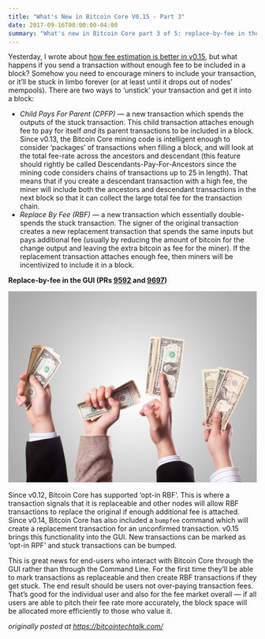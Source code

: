 ```yaml
---
title: "What's New in Bitcoin Core V0.15 - Part 3"
date: 2017-09-16T00:00:00-04:00
summary: "What's new in Bitcoin Core part 3 of 5: replace-by-fee in the GUI."
---
```


Yesterday, I wrote about [how fee estimation is better in
v0.15](https://johnnewbery.com/post/whats-new-in-bitcoin-core-v0.15-pt2/),
but what happens if you send a transaction without enough fee to be included in
a block? Somehow you need to encourage miners to include your transaction, or
it’ll be stuck in limbo forever (or at least until it drops out of nodes’
mempools). There are two ways to ‘unstick’ your transaction and get it into a
block:

* *Child Pays For Parent (CPFP)* — a new transaction which spends the outputs of
the stuck transaction. This child transaction attaches enough fee to pay for
itself *and* its parent transactions to be included in a block. Since v0.13, the
Bitcoin Core mining code is intelligent enough to consider ‘packages’ of
transactions when filling a block, and will look at the total fee-rate across
the ancestors and descendant (this feature should rightly be called
Descendants-Pay-For-Ancestors since the mining code considers chains of
transactions up to 25 in length). That means that if you create a descendant
transaction with a high fee, the miner will include both the ancestors and
descendant transactions in the next block so that it can collect the large total
fee for the transaction chain.
* *Replace By Fee (RBF)* — a new transaction which essentially double-spends the
stuck transaction. The signer of the original transaction creates a new
replacement transaction that spends the same inputs but pays additional fee
(usually by reducing the amount of bitcoin for the change output and leaving the
extra bitcoin as fee for the miner). If the replacement transaction attaches
enough fee, then miners will be incentivized to include it in a block.

**Replace-by-fee in the GUI (PRs
[9592](https://github.com/bitcoin/bitcoin/pull/9592) and
[9697](https://github.com/bitcoin/bitcoin/pull/9697))**

<img src="./hands_cash.jpeg" class="center-img">

Since v0.12, Bitcoin Core has supported ‘opt-in RBF’. This is where a
transaction signals that it is replaceable and other nodes will allow RBF
transactions to replace the original if enough additional fee is attached. Since
v0.14, Bitcoin Core has also included a `bumpfee` command which will create a
replacement transaction for an unconfirmed transaction. v0.15 brings this
functionality into the GUI. New transactions can be marked as ‘opt-in RPF’ and
stuck transactions can be bumped.

This is great news for end-users who interact with Bitcoin Core through the GUI
rather than through the Command Line. For the first time they’ll be able to mark
transactions as replaceable and then create RBF transactions if they get stuck.
The end result should be users not over-paying transaction fees. That’s good for
the individual user and also for the fee market overall — if all users are able
to pitch their fee rate more accurately, the block space will be allocated more
efficiently to those who value it.

_originally posted at https://bitcointechtalk.com/_
